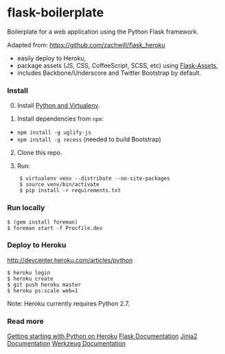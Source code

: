 # flask-boilerplate

Boilerplate for a web application using the Python Flask framework.

Adapted from:
https://github.com/zachwill/flask_heroku

 * easily deploy to Heroku,
 * package assets (JS, CSS, CoffeeScript, SCSS, etc) using [Flask-Assets](http://flask-assets.readthedocs.org/en/latest/index.html),
 * includes Backbone/Underscore and Twitter Bootstrap by default.


### Install

0. Install [Python and Virtualenv](http://install.python-guide.org/).

1. Install dependencies from `npm`:

 * `npm install -g uglify-js`
 * `npm install -g recess` (needed to build Bootstrap)

2. Clone this repo.

3. Run:

```
    $ virtualenv venv --distribute --no-site-packages
    $ source venv/bin/activate
    $ pip install -r requirements.txt
```


### Run locally

```
$ (gem install foreman)
$ foreman start -f Procfile.dev
```


### Deploy to Heroku

http://devcenter.heroku.com/articles/python

```
$ heroku login
$ heroku create
$ git push heroku master
$ heroku ps:scale web=1
```

Note: Heroku currently requires Python 2.7.


### Read more

[Getting starting with Python on Heroku](https://devcenter.heroku.com/articles/python)
[Flask Documentation](http://flask.pocoo.org/docs/)
[Jinja2 Documentation](http://jinja.pocoo.org/2/documentation/)
[Werkzeug Documentation](http://werkzeug.pocoo.org/documentation/)
